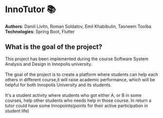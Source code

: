 # InnoTutor 📚
**Authors**: Daniil Livitn, Roman Soldatov, Emil Khabibulin, Tasneem Toolba
<br>
**Technologies**: Spring Boot, Flutter
## What is the goal of the project?
This project has been implemented during the course Software System Analysis and Design in Innopolis university.
<br>
<br>
The goal of the project is to create a platform where students can help each others in different course,it will raise academic performance, which will be helpful for both Innopolis University and its students.  
<br>
It's a student activity where students who got either A, or B in some courses, help other students who needs help in those course. In return a tutor could have some Innopoints(points for their active participation in student life)
<br>


